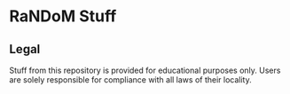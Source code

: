 # RaNDoM Stuff

## Legal
Stuff from this repository is provided for educational purposes only. Users are solely responsible for compliance with all laws of their locality.

